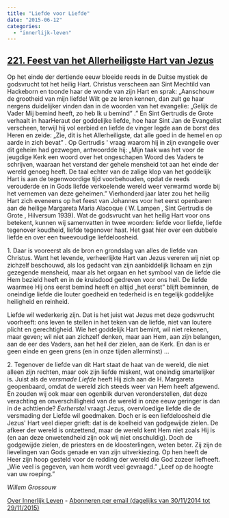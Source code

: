 ```yaml
---
title: "Liefde voor Liefde"
date: "2015-06-12"
categories: 
  - "innerlijk-leven"
---
```


## [221\. Feest van het Allerheiligste Hart van Jezus](http://ift.tt/1L0XPlH)

Op het einde der dertiende eeuw bloeide reeds in de Duitse mystiek de godsvrucht tot het heilig Hart. Christus verscheen aan Sint Mechtild van Hackeborn en toonde haar de wonde van zijn Hart en sprak: „Aanschouw de grootheid van mijn liefde! Wilt ge ze leren kennen, dan zult ge haar nergens duidelijker vinden dan in de woorden van het evangelie: „Gelijk de Vader Mij bemind heeft, zo heb Ik u bemind” .” En Sint Gertrudis de Grote verhaalt in haarHeraut der goddelijke liefde, hoe haar Sint Jan de Evangelist verscheen, terwijl hij vol eerbied en liefde de vinger legde aan de borst des Heren en zeide: „Zie, dit is het Allerheiligste, dat alle goed in de hemel en op aarde in zich bevat” . Op Gertrudis ' vraag waarom hij in zijn evangelie over dit geheim had gezwegen, antwoordde hij: „Mijn taak was het voor de jeugdige Kerk een woord over het ongeschapen Woord des Vaders te schrijven, waaraan het verstand der gehele mensheid tot aan het einde der wereld genoeg heeft. De taal echter van de zalige klop van het goddelijk Hart is aan de tegenwoordige tijd voorbehouden, opdat de reeds verouderde en in Gods liefde verkoelende wereld weer verwarmd worde bij het vernemen van deze geheimen.” Vierhonderd jaar later zou het heilig Hart zich eveneens op het feest van Johannes voor het eerst openbaren aan de heilige Margareta Maria Alacoque ( W. Lampen , Sint Gertrudis de Grote , Hilversum 1939). Wat de godsvrucht van het heilig Hart voor ons betekent, kunnen wij samenvatten in twee woorden: liefde voor liefde, liefde tegenover koudheid, liefde tegenover haat. Het gaat hier over een dubbele liefde en over een tweevoudige liefdeloosheid.

1\. Daar is vooreerst als de bron en grondslag van alles de liefde van Christus. Want het levende, verheerlijkte Hart van Jezus vereren wij niet op zichzelf beschouwd, als los gedacht van zijn aanbiddelijk lichaam en zijn gezegende mensheid, maar als het orgaan en het symbool van de liefde die Hem bezield heeft en in de kruisdood gedreven voor ons heil. De liefde waarmee Hij ons eerst bemind heeft en altijd „het eerst” blijft beminnen, de oneindige liefde die louter goedheid en tederheid is en tegelijk goddelijke heiligheid en reinheid.

Liefde wil wederkerig zijn. Dat is het juist wat Jezus met deze godsvrucht voorheeft: ons leven te stellen in het teken van de liefde, niet van loutere plicht en gerechtigheid. Wie het goddelijk Hart bemint, wil niet rekenen, maar geven; wil niet aan zichzelf denken, maar aan Hem, aan zijn belangen, aan de eer des Vaders, aan het heil der zielen, aan de Kerk. En dan is er geen einde en geen grens (en in onze tijden allerminst) …

2\. Tegenover de liefde van dit Hart staat de haat van de wereld, die niet alleen zijn rechten, maar ook zijn liefde miskent, wat oneindig smartelijker is. Juist als de _versmade Liefde_ heeft Hij zich aan de H. Margareta geopenbaard, omdat de wereld zich steeds weer van Hem heeft afgewend. En zouden wij ook maar een ogenblik durven veronderstellen, dat deze verachting en onverschilligheid van de wereld in onze eeuw geringer is dan in de achttiende? _Eerherstel_ vraagt Jezus, overvloedige liefde die de versmading der Liefde wil goedmaken. Doch er is een liefdeloosheid die Jezus' Hart veel dieper grieft: dat is de koelheid van godgewijde zielen. De afkeer der wereld is ontzettend, maar de wereld kent Hem niet zoals Hij is (en aan deze onwetendheid zijn ook wij niet onschuldig). Doch de godgewijde zielen, de priesters en de kloosterlingen, weten beter. Zij zijn de lievelingen van Gods genade en van zijn uitverkiezing. Op hen heeft de Heer zijn hoop gesteld voor de redding der wereld die God zozeer liefheeft. „Wie veel is gegeven, van hem wordt veel gevraagd.” „Leef op de hoogte van uw roeping.”

_Willem Grossouw_

[Over Innerlijk Leven](http://ift.tt/1y6X5mY) - [Abonneren per email (dagelijks van 30/11/2014 tot 29/11/2015)](http://eepurl.com/9P3DT)
